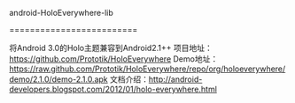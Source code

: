 android-HoloEverywhere-lib

=========================


将Android 3.0的Holo主题兼容到Android2.1++
项目地址：https://github.com/Prototik/HoloEverywhere
Demo地址：https://raw.github.com/Prototik/HoloEverywhere/repo/org/holoeverywhere/demo/2.1.0/demo-2.1.0.apk
文档介绍：http://android-developers.blogspot.com/2012/01/holo-everywhere.html


